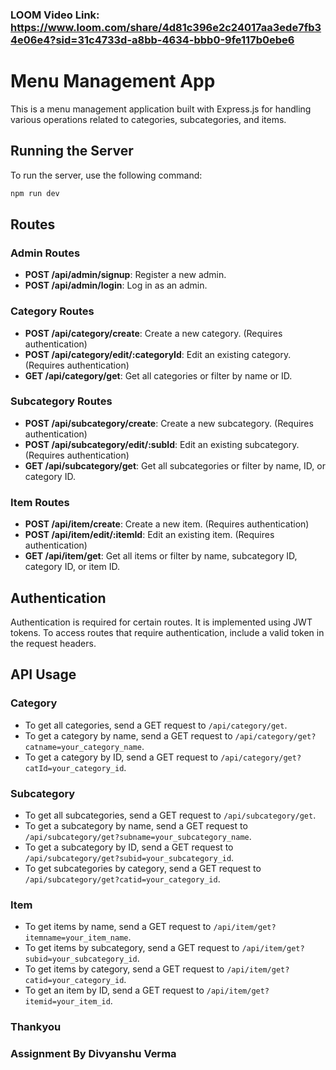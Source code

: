 ### LOOM Video Link: https://www.loom.com/share/4d81c396e2c24017aa3ede7fb34e06e4?sid=31c4733d-a8bb-4634-bbb0-9fe117b0ebe6


# Menu Management App

This is a menu management application built with Express.js for handling various operations related to categories, subcategories, and items.

## Running the Server

To run the server, use the following command:

```bash
npm run dev
```

## Routes

### Admin Routes

- **POST /api/admin/signup**: Register a new admin.
- **POST /api/admin/login**: Log in as an admin.

### Category Routes

- **POST /api/category/create**: Create a new category. (Requires authentication)
- **POST /api/category/edit/:categoryId**: Edit an existing category. (Requires authentication)
- **GET /api/category/get**: Get all categories or filter by name or ID.

### Subcategory Routes

- **POST /api/subcategory/create**: Create a new subcategory. (Requires authentication)
- **POST /api/subcategory/edit/:subId**: Edit an existing subcategory. (Requires authentication)
- **GET /api/subcategory/get**: Get all subcategories or filter by name, ID, or category ID.

### Item Routes

- **POST /api/item/create**: Create a new item. (Requires authentication)
- **POST /api/item/edit/:itemId**: Edit an existing item. (Requires authentication)
- **GET /api/item/get**: Get all items or filter by name, subcategory ID, category ID, or item ID.

## Authentication

Authentication is required for certain routes. It is implemented using JWT tokens. To access routes that require authentication, include a valid token in the request headers.

## API Usage

### Category

- To get all categories, send a GET request to `/api/category/get`.
- To get a category by name, send a GET request to `/api/category/get?catname=your_category_name`.
- To get a category by ID, send a GET request to `/api/category/get?catId=your_category_id`.

### Subcategory

- To get all subcategories, send a GET request to `/api/subcategory/get`.
- To get a subcategory by name, send a GET request to `/api/subcategory/get?subname=your_subcategory_name`.
- To get a subcategory by ID, send a GET request to `/api/subcategory/get?subid=your_subcategory_id`.
- To get subcategories by category, send a GET request to `/api/subcategory/get?catid=your_category_id`.

### Item

- To get items by name, send a GET request to `/api/item/get?itemname=your_item_name`.
- To get items by subcategory, send a GET request to `/api/item/get?subid=your_subcategory_id`.
- To get items by category, send a GET request to `/api/item/get?catid=your_category_id`.
- To get an item by ID, send a GET request to `/api/item/get?itemid=your_item_id`.


### Thankyou 
### Assignment By Divyanshu Verma
